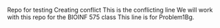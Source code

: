 Repo for testing
Creating conflict
This is the conflicting line
We will work with this repo for the BIOINF 575 class
This line is for Problem1Bg.
